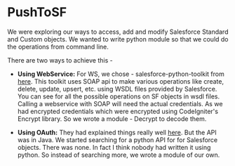 
PushToSF
========

We were exploring our ways to access, add and modify Salesforce Standard and Custom objects. We wanted to write python module so that we could do the operations from command line.

There are two ways to achieve this -  

- **Using WebService:**
                For WS, we chose - salesforce-python-toolkit from [here][1].
                This toolkit uses SOAP api to make various operations like create, delete, update, upsert, etc. using WSDL files provided by Salesforce. You can see for all the possible operations on SF objects in wsdl files. Calling a webservice with SOAP will need the actual credentials. As we had encrypted credentials which were encrypted using CodeIgniter's Encrypt library. So we wrote a module - Decrypt to decode them.

- **Using OAuth:**
                 They had explained things really well [here][2]. But the API was in Java. We started searching for a python API for for Salesforce objects. There was none. In fact I think nobody had written it using python. So instead of searching more, we wrote a module of our own.

  [1]: http://code.google.com/p/salesforce-python-toolkit/ 
  [2]: http://www.salesforce.com/us/developer/docs/api_rest/api_rest.pdf 
